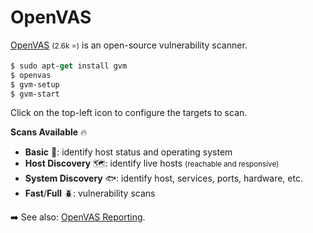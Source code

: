 # OpenVAS

<div class="row row-cols-lg-2"><div>

[OpenVAS](https://github.com/greenbone/openvas-scanner) <small>(2.6k ⭐)</small> is an open-source vulnerability scanner.

```ps
$ sudo apt-get install gvm
$ openvas
$ gvm-setup
$ gvm-start
```

Click on the top-left icon to configure the targets to scan.
</div><div>

**Scans Available** 🔥

* **Basic** 🔎: identify host status and operating system
* **Host Discovery** 🗺️: identify live hosts <small>(reachable and responsive)</small>
* **System Discovery** 🐟: identify host, services, ports, hardware, etc.
* **Fast**/**Full** 🪲: vulnerability scans

➡️ See also: [OpenVAS Reporting](https://github.com/TheGroundZero/openvasreporting).
</div></div>